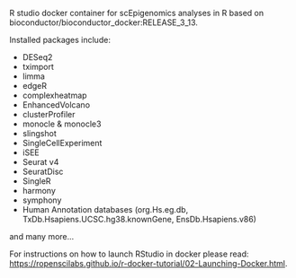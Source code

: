 R studio docker container for scEpigenomics analyses in R based on bioconductor/bioconductor_docker:RELEASE_3_13.

Installed packages include:

+ DESeq2
+ tximport
+ limma
+ edgeR
+ complexheatmap
+ EnhancedVolcano
+ clusterProfiler
+ monocle & monocle3
+ slingshot
+ SingleCellExperiment
+ iSEE
+ Seurat v4
+ SeuratDisc
+ SingleR
+ harmony
+ symphony
+ Human Annotation databases (org.Hs.eg.db, TxDb.Hsapiens.UCSC.hg38.knownGene, EnsDb.Hsapiens.v86)

and many more...

For instructions on how to launch RStudio in docker please read: https://ropenscilabs.github.io/r-docker-tutorial/02-Launching-Docker.html.
